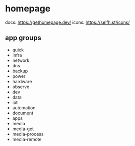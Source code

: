 # homepage

docs: https://gethomepage.dev/
icons: https://selfh.st/icons/

## app groups

- quick
- infra
- network
- dns
- backup
- power
- hardware
- observe
- dev
- data
- iot
- automation
- document
- apps
- media
- media-get
- media-process
- media-remote
